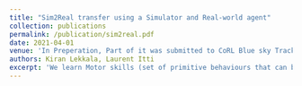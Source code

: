 ```yaml
---
title: "Sim2Real transfer using a Simulator and Real-world agent"
collection: publications
permalink: /publication/sim2real.pdf
date: 2021-04-01
venue: 'In Preperation, Part of it was submitted to CoRL Blue sky Track'
authors: Kiran Lekkala, Laurent Itti
excerpt: 'We learn Motor skills (set of primitive behaviours that can be applied for the downstream low-level navigation) from trajectories in the CARLA simulator and transfer them to real-world low-level navigation. We then use two High-level navigation models FPV (First person view) model, BEV (Birds eye view) model to pick the right primitive, given a real-world observation.'
---
```

